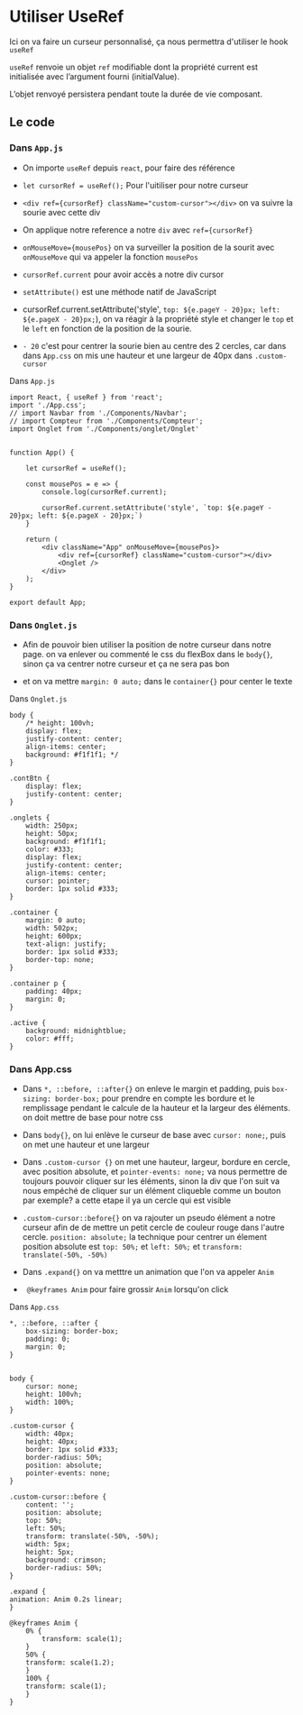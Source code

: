 # Utiliser UseRef

Ici on va faire un curseur personnalisé, ça nous permettra d'utiliser le hook `useRef`

`useRef` renvoie un objet `ref` modifiable dont la propriété current est initialisée avec l’argument fourni (initialValue). 

L’objet renvoyé persistera pendant toute la durée de vie composant.


## Le code


### Dans `App.js`

- On importe `useRef` depuis `react`, pour faire des référence

- `let cursorRef = useRef();` Pour l'uitiliser pour notre curseur

- `<div ref={cursorRef} className="custom-cursor"></div>` on va suivre la sourie avec cette div

- On applique notre reference a notre `div` avec `ref={cursorRef}` 

- `onMouseMove={mousePos}` on va surveiller la position de la sourit avec `onMouseMove` qui va appeler la fonction `mousePos`

- `cursorRef.current` pour avoir accès a notre div cursor

- `setAttribute()` est une méthode natif de JavaScript

- cursorRef.current.setAttribute('style', `top: ${e.pageY - 20}px; left: ${e.pageX - 20}px;`), on va réagir à la propriété style et changer le `top` et le `left` en fonction de la position de la sourie. 

- `- 20` c'est pour centrer la sourie bien au centre des 2 cercles, car dans dans `App.css` on mis une hauteur et une largeur de 40px dans `.custom-cursor`


Dans `App.js`

    import React, { useRef } from 'react';
    import './App.css';
    // import Navbar from './Components/Navbar';
    // import Compteur from './Components/Compteur';
    import Onglet from './Components/onglet/Onglet'


    function App() {

        let cursorRef = useRef();

        const mousePos = e => {
            console.log(cursorRef.current);

            cursorRef.current.setAttribute('style', `top: ${e.pageY - 20}px; left: ${e.pageX - 20}px;`)
        }

        return (
            <div className="App" onMouseMove={mousePos}>
                <div ref={cursorRef} className="custom-cursor"></div>
                <Onglet />
            </div>
        );
    }

    export default App;



### Dans `Onglet.js`

- Afin de pouvoir bien utiliser la position de notre curseur dans notre page. on va enlever ou commenté le css du flexBox dans le `body{}`, sinon ça va centrer notre curseur et ça ne sera pas bon

- et on va mettre `margin: 0 auto;` dans le `container{}` pour center le texte


Dans `Onglet.js`



    body {
        /* height: 100vh;
        display: flex;
        justify-content: center;
        align-items: center;
        background: #f1f1f1; */
    }

    .contBtn {
        display: flex;
        justify-content: center;
    }

    .onglets {
        width: 250px;
        height: 50px;
        background: #f1f1f1;
        color: #333;
        display: flex;
        justify-content: center;
        align-items: center;
        cursor: pointer;
        border: 1px solid #333;
    }

    .container {
        margin: 0 auto;
        width: 502px;
        height: 600px;
        text-align: justify;
        border: 1px solid #333;
        border-top: none;
    }

    .container p {
        padding: 40px;
        margin: 0;
    }

    .active {
        background: midnightblue;
        color: #fff;
    }


### Dans App.css

- Dans `*, ::before, ::after{}`  on enleve le margin et padding, puis `box-sizing: border-box;` pour prendre en compte les bordure et le remplissage pendant le calcule de la hauteur et la largeur des éléments. on doit mettre de base pour notre css

- Dans `body{}`, on lui enlève le curseur de base avec `cursor: none;`, puis on met une hauteur et une largeur

- Dans `.custom-cursor {}` on met une hauteur, largeur, bordure en cercle, avec position absolute, et `pointer-events: none;` va nous permettre de toujours pouvoir cliquer sur les éléments, sinon la div que l'on suit va nous empéché de cliquer sur un élément cliqueble comme un bouton par exemple? a cette etape il ya un cercle qui est visible


- `.custom-cursor::before{}` on va rajouter un pseudo élément a notre curseur afin de de mettre un petit cercle de couleur rouge dans l'autre cercle.
`position: absolute;` la technique pour centrer un élement position absolute est `top: 50%;` et `left: 50%;` et `transform: translate(-50%, -50%)`

- Dans `.expand{}` on va metttre un animation que l'on va appeler `Anim`

- ` @keyframes Anim` pour faire grossir `Anim` lorsqu'on click

Dans `App.css`

    *, ::before, ::after {
        box-sizing: border-box;
        padding: 0;
        margin: 0;
    }


    body {
        cursor: none;
        height: 100vh;
        width: 100%;
    }

    .custom-cursor {
        width: 40px;
        height: 40px;
        border: 1px solid #333;
        border-radius: 50%;
        position: absolute;
        pointer-events: none;
    }

    .custom-cursor::before {
        content: '';
        position: absolute;
        top: 50%;
        left: 50%;
        transform: translate(-50%, -50%);
        width: 5px;
        height: 5px;
        background: crimson;
        border-radius: 50%;
    }

    .expand {
    animation: Anim 0.2s linear;
    }

    @keyframes Anim {
        0% {
            transform: scale(1);
        }
        50% {
        transform: scale(1.2);
        }
        100% {
        transform: scale(1);
        }
    }